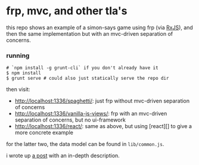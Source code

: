 # frp, mvc, and other tla's

this repo shows an example of a simon-says game using frp (via [RxJS][]), and then the same implementation but with an mvc-driven separation of concerns.

### running

    # `npm install -g grunt-cli` if you don't already have it
    $ npm install
    $ grunt serve # could also just statically serve the repo dir

then visit:

- [http://localhost:1336/spaghetti/][]: just frp without mvc-driven separation of concerns
- [http://localhost:1336/vanilla-js-views/][]: frp with an mvc-driven separation of concerns, but no ui-framework
- [http://localhost:1336/react/][]: same as above, but using [react][] to give a more concrete example

for the latter two, the data model can be found in `lib/common.js`.

i wrote up [a post][post] with an in-depth description.

[RxJS]: https://github.com/Reactive-Extensions/RxJS
[post]: http://aaronstacy.com/writings/frp-mvc-and-other-tlas/
[http://localhost:1336/spaghetti/]: http://localhost:1336/spaghetti/
[http://localhost:1336/react/]: http://localhost:1336/react/
[http://localhost:1336/vanilla-js-views/]: http://localhost:1336/vanilla-js-views/
